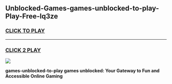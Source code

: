 
## Unblocked-Games-games-unblocked-to-play-Play-Free-lq3ze
<h3>
<a href="https://premium76.site?title=games-unblocked-to-play&ref=15A">CLICK TO PLAY</a></h3>
<hr>

<h3>
<a href="https://premium76.site?title=games-unblocked-to-play&ref=15A">CLICK 2 PLAY</a>
  
</h3>

<a href="https://premium76.site?title=games-unblocked-to-play&ref=15A"><img src="https://clearcache.store/games.png"></a>


**games-unblocked-to-play games unblocked: Your Gateway to Fun and Accessible Online Gaming**
